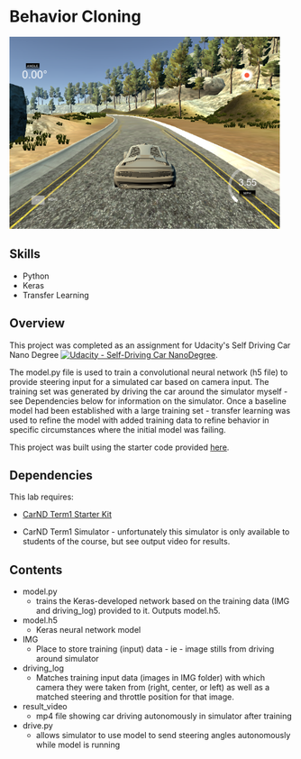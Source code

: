 # Behavior Cloning

<img src="car_in_simulator.png" width="480" alt="Combined Image" />

Skills
---
* Python 
* Keras
* Transfer Learning

Overview
---
This project was completed as an assignment for Udacity's Self Driving Car Nano Degree [![Udacity - Self-Driving Car NanoDegree](https://s3.amazonaws.com/udacity-sdc/github/shield-carnd.svg)](http://www.udacity.com/drive).

The model.py file is used to train a convolutional neural network (h5 file) to provide steering input for a simulated car based on camera input. The training set was generated by driving the car around the simulator myself - see Dependencies below for information on the simulator. Once a baseline model had been established with a large training set - transfer learning was used to refine the model with added training data to refine behavior in specific circumstances where the initial model was failing.  


This project was built using the starter code provided [here](https://github.com/udacity/CarND-Behavioral-Cloning-P3).

Dependencies
---
This lab requires:

* [CarND Term1 Starter Kit](https://github.com/udacity/CarND-Term1-Starter-Kit)

* CarND Term1 Simulator - unfortunately this simulator is only available to students of the course, but see output video for results. 

Contents
---

* model.py
    * trains the Keras-developed network based on the training data (IMG and driving_log) provided to it. Outputs model.h5. 
* model.h5
    * Keras neural network model 
* IMG
    * Place to store training (input) data - ie - image stills from driving around simulator
* driving_log
    * Matches training input data (images in IMG folder) with which camera they were taken from (right, center, or left) as well as a matched steering and throttle position for that image. 
* result_video
    * mp4 file showing car driving autonomously in simulator after training
* drive.py
    * allows simulator to use model to send steering angles autonomously while model is running

```

